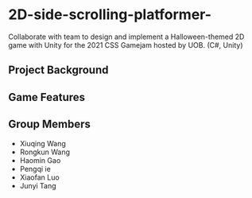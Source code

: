 # 2D-side-scrolling-platformer-
Collaborate with team to design and implement a Halloween-themed 2D game with Unity for the 2021 CSS Gamejam hosted by UOB. (C#, Unity)

## Project Background

## Game Features

## Group Members
- Xiuqing Wang
- Rongkun Wang
- Haomin Gao
- Pengqi ie
- Xiaofan Luo
- Junyi Tang
